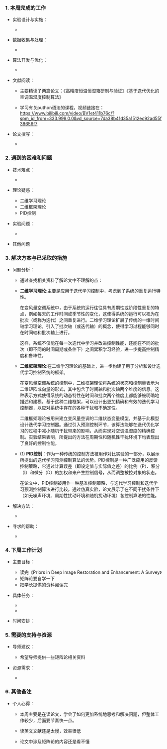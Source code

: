 ### 1. 本周完成的工作

*   实验设计与实施：

    *   

*   数据收集与处理：

    *   

*   算法开发与优化：

    *   

* 文献阅读：

  * 主要精读了两篇论文：《高精度恒温恒湿箱研制与验证》《基于迭代优化的空调温湿度控制算法》
    
  * 学习有关puthon语法的课程，视频链接在：https://www.bilibili.com/video/BV1et411b76c/?spm_id_from=333.999.0.0&vd_source=7da38b41d35a1512ec92ad55f38656f7

*   论文撰写：

    *   

### 2. 遇到的困难和问题

*   技术难点：

    *   

*   理论疑惑：

    *    二维学习理论
    *   二维框架理论
    *   PID控制

*   实验问题：

    *   

*   其他问题

### 3. 解决方案与已采取的措施

* 问题分析：

  * 通过查找相关资料了解论文中不理解的点：

  *   **二维学习理论**:主要是应用于迭代学习控制中，考虑到了系统的重复运行特性。

      在变风量空调系统中，由于系统的运行往往具有周期性或阶段性重复的特点，例如每天的工作时间或季节性的变化，这使得系统的运行可以视为在批次（或称为迭代）之间重复进行。二维学习理论扩展了传统的一维时间轴学习理论，引入了批次轴（或迭代轴）的概念，使得学习过程能够同时在时间轴和批次轴上进行。

      这样，系统不仅能在每一次迭代中学习并改进控制性能，还能在不同的批次（即不同的时间周期或条件下）之间累积学习经验，进一步提高控制精度和鲁棒性。

  *   **二维框架理论**:在二维学习理论的基础上，进一步构建了用于分析和设计迭代学习控制系统的框架。

      在变风量空调系统的控制中，二维框架理论将系统的状态和控制量表示为二维矩阵或向量的形式，其中包含了时间轴和批次轴两个维度的信息。这种表示方式使得系统的动态特性在时间和批次两个维度上都能够被明确地描述和建模。基于这种二维框架，可以设计出更加精确和有效的迭代学习控制器，以应对系统中存在的各种干扰和不确定性。

      二维框架理论被用来建立变风量空调的二维状态变量模型，并基于此模型设计迭代学习控制器。通过引入预测控制环节，该算法能够在迭代优化学习的过程中减小随机干扰带来的影响，从而实现对空调温湿度的精确控制。实验结果表明，所提出的方法在周期性和随机性干扰环境下均表现出了良好的控制性能。

  *   (1)  **PID控制**：作为一种传统的控制方法被用作对比实验的一部分，以展示所提出的迭代学习预测控制算法的优势。PID控制是一种广泛应用的反馈控制策略，它通过计算误差（即设定值与实际值之差）的比例（P）、积分（I）和微分（D）的加权和来产生控制信号，从而调整被控对象的状态。

      在论文中，PID控制被用作一种基准控制策略，与迭代学习控制和迭代学习预测控制算法进行比较。通过仿真实验，论文展示了在不同干扰条件下（如无噪声环境、周期性扰动环境和随机扰动环境）各控制算法的性能。

*   解决方法：

    *   

*   寻求的帮助：

    *   

### 4. 下周工作计划

*   主要目标：

    *   读完《Priors in Deep Image Restoration and Enhancement: A Survey》
    *   矩阵论要自学一下
    *   把学长提供的资料阅读完
*   具体任务：

    - 
    - 

*   时间安排：

### **5. 需要的支持与资源**

*   导师建议：

    *   希望导师提供一些矩阵论相关资料
    
*   资源需求：

    *   

### 6. 其他备注

*   个人心得：

    * 本周主要是在读论文，学会了如何更加系统地思考和解决问题，但整体工作较少，后面要节奏快一点。
    
    * 读英文文献还是太慢，效率很低
    
    * 论文中涉及矩阵论的内容还是看不懂
    
      